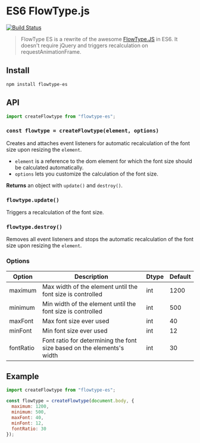 # ES6 FlowType.js

[![Build Status](https://travis-ci.org/flekschas/flowtype.svg?branch=master)](https://travis-ci.org/flekschas/flowtype)

> FlowType ES is a rewrite of the awesome [FlowType.JS](http://simplefocus.com/flowtype/) in ES6. It doesn't require jQuery and triggers recalculation on requestAnimationFrame.

## Install

```
npm install flowtype-es
```

## API

```javascript
import createFlowtype from "flowtype-es";
```

### `const flowtype = createFlowtype(element, options)`

Creates and attaches event listeners for automatic recalculation of the font size upon resizing the `element`.

- `element` is a reference to the dom element for which the font size should be calculated automatically.
- `options` lets you customize the calculation of the font size.

**Returns** an object with `update()` and `destroy()`.

### `flowtype.update()`

Triggers a recalculation of the font size.

### `flowtype.destroy()`

Removes all event listeners and stops the automatic recalculation of the font size upon resizing the `element`.

### Options

| Option    | Description                                                            | Dtype | Default |
| --------- | ---------------------------------------------------------------------- | ----- | ------- |
| maximum   | Max width of the element until the font size is controlled             | int   | 1200    |
| minimum   | Min width of the element until the font size is controlled             | int   | 500     |
| maxFont   | Max font size ever used                                                | int   | 40      |
| minFont   | Min font size ever used                                                | int   | 12      |
| fontRatio | Font ratio for determining the font size based on the elements's width | int   | 30      |

## Example

```javascript
import createFlowtype from "flowtype-es";

const flowtype = createFlowtype(document.body, {
  maximum: 1200,
  minimum: 500,
  maxFont: 40,
  minFont: 12,
  fontRatio: 30
});
```
